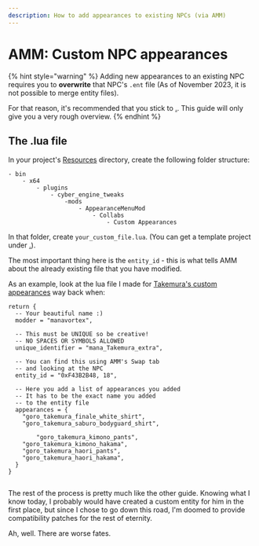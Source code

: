 ```yaml
---
description: How to add appearances to existing NPCs (via AMM)
---
```


# AMM: Custom NPC appearances

{% hint style="warning" %}
Adding new appearances to an existing NPC requires you to **overwrite** that NPC's `.ent` file (As of November 2023, it is not possible to merge entity files).&#x20;

For that reason, it's recommended that you stick to [.](./ "mention"). This guide will only give you a very rough overview.
{% endhint %}

## The .lua file

In your project's [Resources](http://127.0.0.1:5000/s/-MP\_ozZVx2gRZUPXkd4r/wolvenkit-app/editor/project-explorer#resources "mention") directory, create the following folder structure:

```
- bin
    - x64
        - plugins
            - cyber_engine_tweaks
                -mods
                    - AppearanceMenuMod
                        - Collabs
                            - Custom Appearances
```

In that folder, create `your_custom_file.lua`. (You can get a template project under [.](./ "mention")).&#x20;

The most important thing here is the `entity_id` - this is what tells AMM about the already existing file that you have modified.

As an example, look at the lua file I made for [Takemura's custom appearances](https://www.nexusmods.com/cyberpunk2077/mods/6111/) way back when:

```
return {
  -- Your beautiful name :)
  modder = "manavortex",

  -- This must be UNIQUE so be creative!
  -- NO SPACES OR SYMBOLS ALLOWED
  unique_identifier = "mana_Takemura_extra",

  -- You can find this using AMM's Swap tab
  -- and looking at the NPC
  entity_id = "0xF43B2B48, 18",

  -- Here you add a list of appearances you added
  -- It has to be the exact name you added
  -- to the entity file
  appearances = {    
	"goro_takemura_finale_white_shirt",
	"goro_takemura_saburo_bodyguard_shirt",
	
        "goro_takemura_kimono_pants", 
	"goro_takemura_kimono_hakama",
	"goro_takemura_haori_pants",
	"goro_takemura_haori_hakama",
  }
}
	
```

The rest of the process is pretty much like the other guide. Knowing what I know today, I probably would have created a custom entity for him in the first place, but since I chose to go down this road, I'm doomed to provide compatibility patches for the rest of eternity.&#x20;

Ah, well. There are worse fates.

